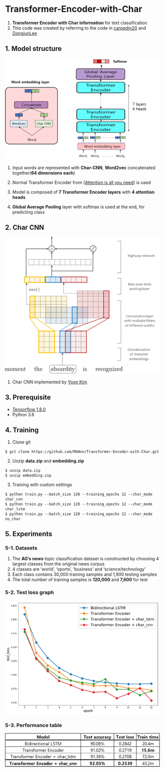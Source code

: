# Transformer-Encoder-with-Char
1. **Transformer Encoder with Char information** for text classification
2. This code was created by referring to the code in [carpedm20](https://github.com/carpedm20/lstm-char-cnn-tensorflow) and [DongjunLee](https://github.com/DongjunLee/transformer-tensorflow)

## 1. Model structure
![alt text](https://github.com/MSWon/Transformer-Encoder-with-Char/blob/master/images/model_structure.png "Model")

1. Input words are represented with **Char-CNN**, **Word2vec** concatenated together(**64 dimensions each**)

2. Normal Transformer Encoder from ([Attention is all you need](https://arxiv.org/pdf/1706.03762.pdf)) is used

3. Model is composed of **7 Transformer Encoder layers** with **4 attention heads**

4. **Global Average Pooling** layer with softmax is used at the end, for predicting class 

## 2. Char CNN
![alt text](https://github.com/MSWon/Transformer-Encoder-with-Char/blob/master/images/char_cnn.PNG "Char CNN")

1. Char CNN implemented by [Yoon Kim](https://arxiv.org/pdf/1508.06615.pdf)

## 3. Prerequisite
- [Tensorflow 1.8.0](https://www.tensorflow.org/)
- Python 3.6

## 4. Training
1. Clone git
```
$ git clone https://github.com/MSWon/Transformer-Encoder-with-Char.git
```
2. Unzip **data.zip** and **embedding.zip**
```
$ unzip data.zip
$ unzip embedding.zip
```
3. Training with custom settings
```
$ python train.py --batch_size 128 --training_epochs 12 --char_mode char_cnn
$ python train.py --batch_size 128 --training_epochs 12 --char_mode char_lstm
$ python train.py --batch_size 128 --training_epochs 12 --char_mode no_char
```

## 5. Experiments

### 5-1. Datasets

1. The **AG’s news** topic classification dataset is constructed by choosing 4 largest classes from the original news corpus
2. 4 classes are ‘world’, ‘sports’, ‘business’ and ‘science/technology’
3. Each class contains 30,000 training samples and 1,900 testing samples
4. The total number of training samples is **120,000** and **7,600** for test

### 5-2. Test loss graph
![alt text](https://github.com/MSWon/Transformer-Encoder-with-Char/blob/master/images/test_loss_graph.png "loss graph")

### 5-3. Performance table
![alt text](https://github.com/MSWon/Transformer-Encoder-with-Char/blob/master/images/performance_table.png "table")
